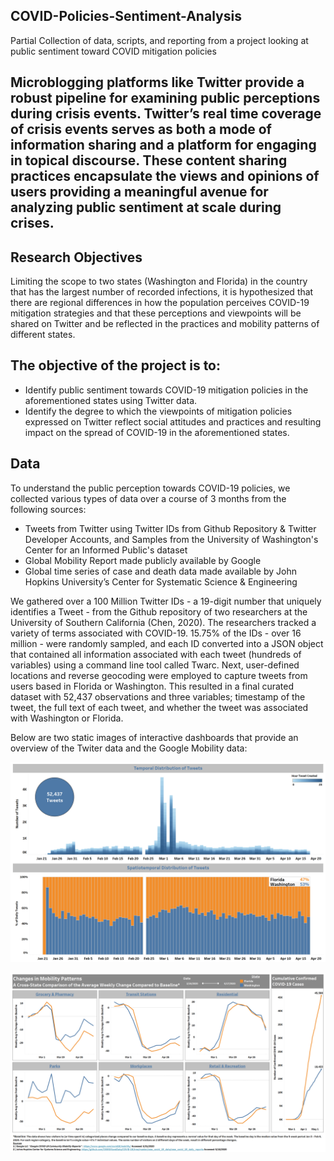 ## COVID-Policies-Sentiment-Analysis
Partial Collection of data, scripts, and reporting from a project looking at public sentiment toward COVID mitigation policies

## Microblogging platforms like Twitter provide a robust pipeline for examining public perceptions during crisis events. Twitter’s real time coverage of crisis events serves as both a mode of information sharing and a platform for engaging in topical discourse. These content sharing practices encapsulate the views and opinions of users providing a meaningful avenue for analyzing public sentiment at scale during crises.

## Research Objectives
Limiting the scope to two states (Washington and Florida) in the country that has the largest number of recorded infections, it is hypothesized that there are regional differences in how the population perceives COVID-19 mitigation strategies and that these perceptions and viewpoints will be shared on Twitter and be reflected in the practices and mobility patterns of different states. 

## The objective of the project is to:
- Identify public sentiment towards COVID-19 mitigation policies in the aforementioned states using Twitter data.
- Identify the degree to which the viewpoints of mitigation policies expressed on Twitter reflect social attitudes and practices and resulting impact on the spread of COVID-19 in the aforementioned states.

## Data
To understand the public perception towards COVID-19 policies, we collected various types of data over a course of 3 months from the following sources:
- Tweets from Twitter using Twitter IDs from Github Repository & Twitter Developer Accounts, and Samples from the University of Washington's Center for an Informed Public's dataset
- Global Mobility Report made publicly available by Google
- Global time series of case and death data made available by John Hopkins University’s Center for Systematic Science & Engineering

We gathered over a 100 Million Twitter IDs - a 19-digit number that uniquely identifies a Tweet - from the Github repository of two researchers at the University of Southern California (Chen, 2020). The researchers tracked a variety of terms associated with COVID-19. 15.75% of the IDs - over 16 million - were randomly sampled, and each ID converted into a JSON object that contained all information associated with each tweet (hundreds of variables) using a command line tool called Twarc. Next, user-defined locations and reverse geocoding were employed to capture tweets from users based in Florida or Washington. This resulted in a final curated dataset with 52,437 observations and three variables; timestamp of the tweet, the full text of each tweet, and whether the tweet was associated with Washington or Florida.

Below are two static images of interactive dashboards that provide an overview of the Twiter data and the Google Mobility data:

![Overview of Tweets](/images/TweetsOverview.PNG)




![Overview of Mobility](/images/Mobility_CaseCounts.PNG)


